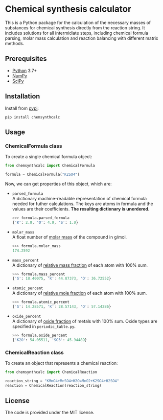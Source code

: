 # Chemical synthesis calculator
This is a Python package for the calculation of the necessary masses of substances for chemical synthesis directly from the reaction string. It includes solutions for all intermidiate steps, including chemical formula parsing, molar mass calculation and reaction balancing with different matrix methods.

## Prerequisites
* [Python](https://www.python.org/downloads/) 3.7+
* [NumPy](https://numpy.org/)
* [SciPy](https://scipy.org/)

## Installation
Install from [pypi](https://pypi.org/):

`pip install chemsynthcalc`

## Usage
### ChemicalFormula class
To create a single chemical formula object: 
```Python
from chemsynthcalc import ChemicalFormula

formula = ChemicalFormula("K2SO4")
```
Now, we can get properties of this object, which are:

* `parsed_formula`  
  A dictionary machine-readable representation of chemical formula needed for futher calculations. The keys are atoms in formula and the values are their coefficients. **The resulting dictionary is unordered**.
  ```Python
  >>> formula.parsed_formula
  {'K': 2.0, 'O': 4.0, 'S': 1.0}
  ```
* `molar_mass`  
  A float number of [molar mass](https://en.wikipedia.org/wiki/Molar_mass) of the compound in g/mol.
  ```Python
  >>> formula.molar_mass
  174.2592
  ```
* `mass_percent`  
  A dictionary of [relative mass fraction](https://en.wikipedia.org/wiki/Mass_fraction_(chemistry)) of each atom with 100% sum.
  ```Python
  >>> formula.mass_percent
  {'S': 18.40075, 'K': 44.87373, 'O': 36.72552}
  ```
* `atomic_percent`  
  A dictionary of [relative mole fraction](https://en.wikipedia.org/wiki/Mole_fraction) of each atom with 100% sum.
  ```Python
  >>> formula.atomic_percent
  {'S': 14.28571, 'K': 28.57143, 'O': 57.14286}
  ```
* `oxide_percent`  
  A dictionary of [oxide fraction](https://d32ogoqmya1dw8.cloudfront.net/files/introgeo/studio/examples/minex02.pdf) of metals with 100% sum. Oxide types are specified in `periodic_table.py`.
  ```Python
  >>> formula.oxide_percent
  {'K2O': 54.05511, 'SO3': 45.94489}
  ```
### ChemicalReaction class
To create an object that represents a chemical reaction:
```Python
from chemsynthcalc import ChemicalReaction

reaction_string = "KMnO4+MnSO4+H2O=MnO2+K2SO4+H2SO4"
reaction = ChemicalReaction(reaction_string)
```
## License
The code is provided under the MIT license.